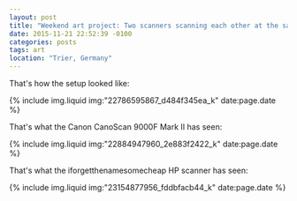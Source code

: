 ```yaml
---
layout: post
title: "Weekend art project: Two scanners scanning each other at the same time"
date: 2015-11-21 22:52:39 -0100
categories: posts
tags: art
location: "Trier, Germany"
---
```


That's how the setup looked like:

{% include img.liquid img:"22786595867_d484f345ea_k" date:page.date %}

That's what the Canon CanoScan 9000F Mark II has seen:

{% include img.liquid img:"22884947960_2e883f2422_k" date:page.date %}

That's what the iforgetthenamesomecheap HP scanner has seen:

{% include img.liquid img:"23154877956_fddbfacb44_k" date:page.date %}

